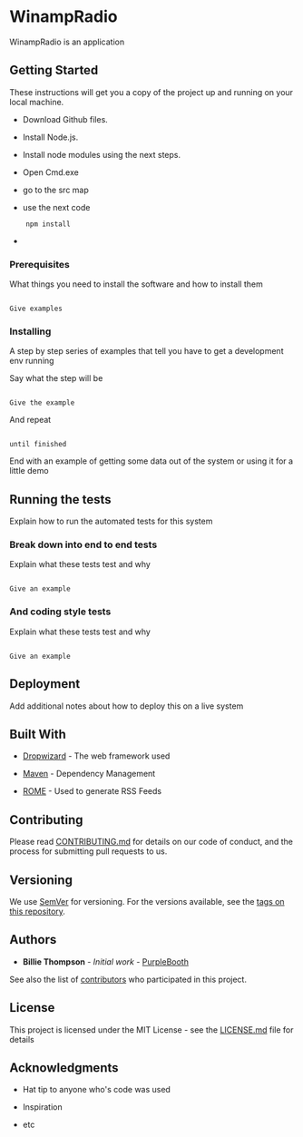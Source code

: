 # WinampRadio



WinampRadio is an application



## Getting Started

These instructions will get you a copy of the project up and running on your local machine. 

* Download Github files.

* Install Node.js.

* Install node modules using the next steps.
  
* Open Cmd.exe
  
* go to the src map
  
* use the next code

```
	npm install

```

* 



### Prerequisites


What things you need to install the software and how to install them


```

Give examples

```


### Installing


A step by step series of examples that tell you have to get a development env running



Say what the step will be



```

Give the example

```


And repeat


```

until finished

```


End with an example of getting some data out of the system or using it for a little demo



## Running the tests

Explain how to run the automated tests for this system



### Break down into end to end tests

Explain what these tests test and why


```

Give an example

```


### And coding style tests

Explain what these tests test and why


```

Give an example

```


## Deployment



Add additional notes about how to deploy this on a live system



## Built With



* [Dropwizard](http://www.dropwizard.io/1.0.2/docs/) - The web framework used

* [Maven](https://maven.apache.org/) - Dependency Management

* [ROME](https://rometools.github.io/rome/) - Used to generate RSS Feeds



## Contributing



Please read [CONTRIBUTING.md](https://gist.github.com/PurpleBooth/b24679402957c63ec426) for details on our code of conduct, and the process for submitting pull requests to us.



## Versioning



We use [SemVer](http://semver.org/) for versioning. For the versions available, see the [tags on this repository](https://github.com/your/project/tags). 



## Authors



* **Billie Thompson** - *Initial work* - [PurpleBooth](https://github.com/PurpleBooth)

See also the list of [contributors](https://github.com/your/project/contributors) who participated in this project.



## License

This project is licensed under the MIT License - see the [LICENSE.md](LICENSE.md) file for details

## Acknowledgments



* Hat tip to anyone who's code was used

* Inspiration

* etc